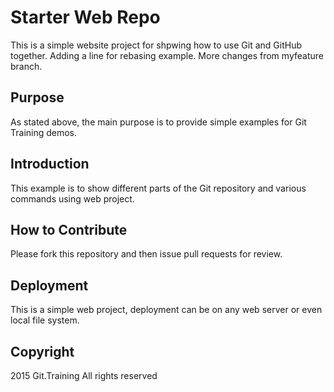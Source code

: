 # Starter Web Repo

This is a simple website project for shpwing how to use Git and GitHub together. Adding a line for rebasing example. More changes from myfeature branch.

## Purpose

As stated above, the main purpose is to provide simple examples for Git Training demos.

## Introduction

This example is to show different parts of the Git repository and various commands using web project.

## How to Contribute 

Please fork this repository and then issue pull requests for review.

## Deployment

This is a simple web project, deployment can be on any web server or even local file system.


## Copyright

2015 Git.Training 
All rights reserved